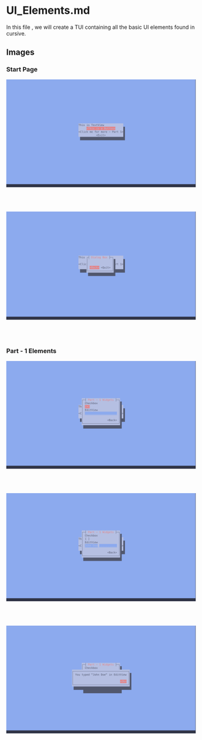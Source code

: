 # UI_Elements.md

In this file , we will create a TUI containing all the basic UI elements found in cursive. 

## Images 

### Start Page 

![start](images/start.png)

<br><br>

![Button 1 output](images/button_1_out.png)

<br><br>

### Part - 1 Elements 

![Empty](images/Part1/button_p1_empty.png)

<br><br>

![Filled](images/Part1/button_p1_filled.png)

<br><br>

![P1 Button output](images/Part1/button_p1_editview_out.png)


